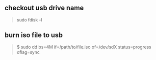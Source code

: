 ## checkout usb drive name  

> sudo fdisk -l

## burn iso file to usb

> $ sudo dd bs=4M if=/path/to/file.iso of=/dev/sdX status=progress oflag=sync

